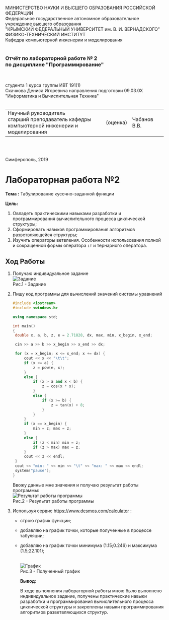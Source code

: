 МИНИСТЕРСТВО НАУКИ  И ВЫСШЕГО ОБРАЗОВАНИЯ РОССИЙСКОЙ ФЕДЕРАЦИИ  
Федеральное государственное автономное образовательное учреждение высшего образования  
"КРЫМСКИЙ ФЕДЕРАЛЬНЫЙ УНИВЕРСИТЕТ им. В. И. ВЕРНАДСКОГО"  
ФИЗИКО-ТЕХНИЧЕСКИЙ ИНСТИТУТ  
Кафедра компьютерной инженерии и моделирования
<br/><br/>

### Отчёт по лабораторной работе № 2<br/> по дисциплине "Программирование"
<br/>

студента 1 курса группы ИВТ 191(1)  
Скачкова Дениса Игоревича
направления подготовки 09.03.0Х "Информатика и Вычислительная Техника"  
<br/>

<table>
<tr><td>Научный руководитель<br/> старший преподаватель кафедры<br/> компьютерной инженерии и моделирования</td>
<td>(оценка)</td>
<td>Чабанов В.В.</td>
</tr>
</table>
<br/><br/>

Симферополь, 2019



# Лабораторная работа №2

**Тема :** Табулирование кусочно-заданной функции

**Цель:** 

1. Овладеть практическими навыками разработки и программирования вычислительного процесса циклической структуры;
2. Сформировать навыков программирования алгоритмов разветвляющейся структуры;
3. Изучить операторы ветвления. Особенности использования полной и сокращенной формы оператора `if` и тернарного оператора.

## **Ход Работы**

1. Получаю индивидуальное задание
   </br>![Задание](https://github.com/JustForUniversity/Programming-Lab/blob/master/lr%232/Screenshots/todo.PNG "Рис.1 - Задание")
   </br>Рис.1 - Задание

2. Пишу код программы для вычислений значений системы уравнений

   ```c++
   #include <iostream>
   #include <windows.h>
   
   using namespace std;
   
   int main()
   {
   	double x, a, b, z, e = 2.71828, dx, max, min, x_begin, x_end;
   
   	cin >> a >> b >> x_begin >> x_end >> dx;
   
   	for (x = x_begin; x <= x_end; x += dx) {
   		cout << x << "\t\t";
   		if (x <= a) {
   			z = pow(e, x);
   		}
   		else {
   			if (x > a and x < b) {
   				z = cos(x * x);
   			}
   			else {
   				if (x >= b) {
   					z = tan(x) + 8;
   				}
   			}
   		}
   		if (x == x_begin) {
   			min = z; max = z;
   		}
   		else {
   			if (z < min) min = z;
   			if (z > max) max = z;
   		}
   		cout << z << endl; 
   	}
   	cout << "min: " << min << "\t" << "max: " << max << endl;
   	system("pause"); 
   }
   ```

   Ввожу данные мне значения и получаю результат работы программы:
   </br>![Результат работы программы](https://github.com/JustForUniversity/Programming-Lab/blob/master/lr%232/Screenshots/results.PNG "Рис.2 - Результат работы программы")
   </br>Рис.2 - Результат работы программы

3. Используя сервис https://www.desmos.com/calculator :

   - строю график функции;

   - добавляю на график точки, которые полученные в процессе табуляции;

   - добавляю на график точки минимума (1.15;0.246) и максимума (1.5;22.101);

     </br>![График](https://github.com/JustForUniversity/Programming-Lab/blob/master/lr%232/Screenshots/graphic.PNG "Рис.3 - Полученный график")
     </br>Рис.3 - Полученный график

     **Вывод:**
     
     В ходе выполнения лабораторной работы мною было выполнено индивидуальное задание, получены практические навыки разработки и программирования вычислительного процесса циклической структуры и закреплены навыки программирования алгоритмов разветвляющихся структур.

